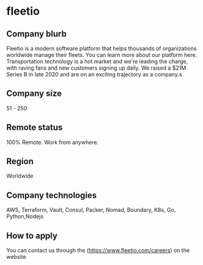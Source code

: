 # fleetio

## Company blurb

Fleetio is a modern software platform that helps thousands of organizations worldwide manage their fleets. You can learn more about our platform here. Transportation technology is a hot market and we're leading the charge, with raving fans and new customers signing up daily. We raised a $21M Series B in late 2020 and are on an exciting trajectory as a company.s

## Company size

51 - 250

## Remote status

100% Remote. Work from anywhere.

## Region

Worldwide

## Company technologies

AWS, Terraform, Vault, Consul, Packer, Nomad, Boundary, K8s, Go, Python,Nodejs


## How to apply

You can contact us through the (https://www.fleetio.com/careers) on the website